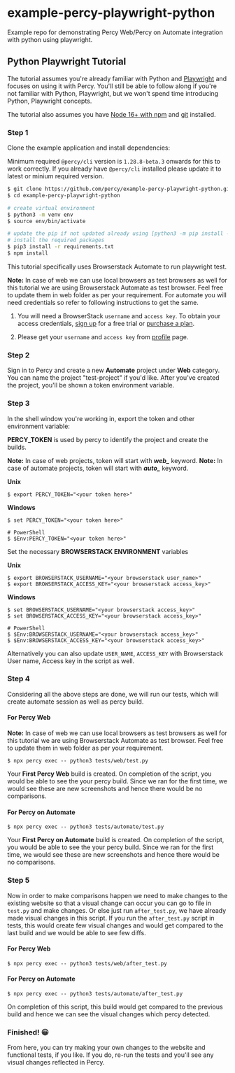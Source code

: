 # example-percy-playwright-python
Example repo for demonstrating Percy Web/Percy on Automate integration with python using playwright.

## Python Playwright Tutorial

The tutorial assumes you're already familiar with Python and
[Playwright](https://playwright.dev/) and focuses on using it with Percy. You'll still
be able to follow along if you're not familiar with Python, Playwright, but we won't
spend time introducing Python, Playwright concepts.

The tutorial also assumes you have [Node 16+ with
npm](https://nodejs.org/en/download/) and
[git](https://git-scm.com/book/en/v2/Getting-Started-Installing-Git) installed.

### Step 1

Clone the example application and install dependencies:

Minimum required `@percy/cli` version is `1.28.8-beta.3` onwards for this to work correctly. If you already have `@percy/cli` installed please update it to latest or minium required version.

```bash
$ git clone https://github.com/percy/example-percy-playwright-python.git
$ cd example-percy-playwright-python

# create virtual environment
$ python3 -m venv env
$ source env/bin/activate

# update the pip if not updated already using [python3 -m pip install --upgrade pip]
# install the required packages
$ pip3 install -r requirements.txt
$ npm install
```

This tutorial specifically uses Browserstack Automate to run playwright test.

**Note:** In case of web we can use local browsers as test browsers as well for this tutorial we are using Browserstack Automate as test browser. Feel free to update them in web folder as per your requirement.
For automate you will need credentials so refer to following instructions to get the same.

1. You will need a BrowserStack `username` and `access key`. To obtain your access credentials, [sign up](https://www.browserstack.com/users/sign_up?utm_campaign=Search-Brand-India&utm_source=google&utm_medium=cpc&utm_content=609922405128&utm_term=browserstack) for a free trial or [purchase a plan](https://www.browserstack.com/pricing).

2. Please get your `username` and `access key` from [profile](https://www.browserstack.com/accounts/profile) page.

### Step 2

Sign in to Percy and create a new **Automate** project under **Web** category. You can name the project "test-project" if you'd like. After
you've created the project, you'll be shown a token environment variable.

### Step 3

In the shell window you're working in, export the token and other environment variable:

**PERCY_TOKEN** is used by percy to identify the project and create the builds.

**Note:** In case of web projects, token will start with ***web_*** keyword.
**Note:** In case of automate projects, token will start with ***auto_*** keyword.

**Unix**

``` shell
$ export PERCY_TOKEN="<your token here>"
```

**Windows**

``` shell
$ set PERCY_TOKEN="<your token here>"

# PowerShell
$ $Env:PERCY_TOKEN="<your token here>"
```

Set the necessary **BROWSERSTACK ENVIRONMENT** variables

**Unix**

``` shell
$ export BROWSERSTACK_USERNAME="<your browserstack user_name>"
$ export BROWSERSTACK_ACCESS_KEY="<your browserstack access_key>"
```

**Windows**

``` shell
$ set BROWSERSTACK_USERNAME="<your browserstack access_key>"
$ set BROWSERSTACK_ACCESS_KEY="<your browserstack access_key>"

# PowerShell
$ $Env:BROWSERSTACK_USERNAME="<your browserstack access_key>"
$ $Env:BROWSERSTACK_ACCESS_KEY="<your browserstack access_key>"
```

Alternatively you can also update `USER_NAME`, `ACCESS_KEY` with Browserstack User name, Access key in the script as well.


### Step 4

Considering all the above steps are done, we will run our tests, which will create automate session as well as percy build.

#### For Percy Web
**Note:** In case of web we can use local browsers as test browsers as well for this tutorial we are using Browserstack Automate as test browser. Feel free to update them in web folder as per your requirement.

``` shell
$ npx percy exec -- python3 tests/web/test.py
```

Your **First Percy Web** build is created.
On completion of the script, you would be able to see the your percy build. Since we ran for the first time, we would see these are new screenshots and hence there would be no comparisons.

#### For Percy on Automate

``` shell
$ npx percy exec -- python3 tests/automate/test.py
```

Your **First Percy on Automate** build is created.
On completion of the script, you would be able to see the your percy build. Since we ran for the first time, we would see these are new screenshots and hence there would be no comparisons.


### Step 5

Now in order to make comparisons happen we need to make changes to the existing website so that a visual change can occur you can go to file in `test.py` and make changes.
Or else just run `after_test.py`, we have already made visual changes in this script. If you run the `after_test.py` script in tests, this would create few visual changes and would get compared to the last build and we would be able to see few diffs.

#### For Percy Web

``` shell
$ npx percy exec -- python3 tests/web/after_test.py
```

#### For Percy on Automate

``` shell
$ npx percy exec -- python3 tests/automate/after_test.py
```

On completion of this script, this build would get compared to the previous build and hence we can see the visual changes which percy detected.

### Finished! 😀

From here, you can try making your own changes to the website and functional tests, if you like. If you do, re-run the tests and you'll see any visual changes reflected in Percy.
